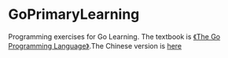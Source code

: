 # GoPrimaryLearning

Programming exercises for Go Learning.
The textbook is [《The Go Programming Language》](http://www.gopl.io/).The Chinese version is [here](https://books.studygolang.com/gopl-zh/)
